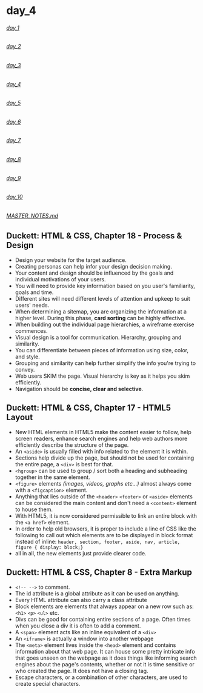 # day_4

###### [day_1](day_1.md)
###### [day_2](day_2.md)
###### [day_3](day_3.md)
###### [day_4](day_4.md)
###### [day_5](day_5.md)
###### [day_6](day_6.md)
###### [day_7](day_7.md)
###### [day_8](day_8.md)
###### [day_9](day_9.md)
###### [day_10](day_10.md)

###### [MASTER_NOTES.md](MASTER_NOTES.md)


## Duckett: HTML & CSS, Chapter 18 - Process & Design

* Design your website for the target audience.
* Creating personas can help infor your design decision making.
* Your content and design should be influenced by the goals and individual motivations of your users.
* You will need to provide key information based on you user's familiarity, goals and time.
* Different sites will need different levels of attention and upkeep to suit users' needs.
* When determining a sitemap, you are organizing the information at a higher level. During this phase, **card sorting** can be highly effective.
* When building out the individual page hierarchies, a wireframe exercise commences.
* Visual design is a tool for communication. Hierarchy, grouping and similarity.
* You can differentiate between pieces of information using size, color, and style.
* Grouping and similarity can help further simplify the info you're trying to convey.
* Web users SKIM the page. Visual hierarchy is key as it helps you skim efficiently.
* Navigation should be **concise, clear and selective**. 


## Duckett: HTML & CSS, Chapter 17 - HTML5 Layout

* New HTML elements in HTML5 make the content easier to follow, help screen readers, enhance search engines and help web authors more efficiently describe the structure of the page.
* An ```<aside>``` is usually filled with info related to the element it is within.
* Sections help divide up the page, but should not be used for containing the entire page, a ```<div>``` is best for that.
* ```<hgroup>``` can be used to group / sort both a heading and subheading together in the same element.
* ```<figure>``` elements *(images, videos, graphs etc...)* almost always come with a ```<figcaption>``` element.
* Anything that lies outside of the ```<header>``` ```<footer>``` or ```<aside>``` elements can be considered the main content and don't need a ```<content>``` element to house them.
* With HTML5, it is now considered permissible to link an entire block with the ```<a href>``` element.
* In order to help old browsers, it is proper to include a line of CSS like the following to call out which elements are to be displayed in block format instead of inline: ```header, section, footer, aside, nav, article, figure {
  display: block;}```
* all in all, the new elements just provide clearer code.


## Duckett: HTML & CSS, Chapter 8 - Extra Markup

* ```<!-- -->``` to comment.
* The id attribute is a global attribute as it can be used on anything.
* Every HTML attribute can also carry a class attribute
* Block elements are elements that always appear on a new row such as: ```<h1>``` ```<p>``` ```<ul>``` etc.
* Divs can be good for containing entire sections of a page. Often times when you close a div it is often to add a comment.
* A ```<span>``` element acts like an inline equivalent of a ```<div>```
* An ```<iframe>``` is actually a window into another webpage
* The ```<meta>```  element lives inside the ```<head>``` element and contains information about that web page. It can house some pretty intricate info that goes unseen on the webpage as it does things like informing search engines about the page's contents, whether or not it is time sensitive or who created the page. It does not have a closing tag. 
* Escape characters, or a combination of other characters, are used to create special characters. 